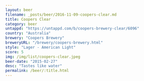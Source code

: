 ```yaml
---
layout: beer
filename: _posts/beer/2016-11-09-coopers-clear.md
title: Coopers Clear
category: beer
untappd: "https://untappd.com/b/coopers-brewery-clear/6096"
country: "Australia"
brewery: "Coopers Brewery"
breweryURL: "/brewery/coopers-brewery.html"
style: "Lager - American Light"
score: 5
img: /img/list/coopers-clear.jpeg
beer-date: "2015-02-27"
desc: "Tastes like water"
permalink: /beer/:title.html
---
```

